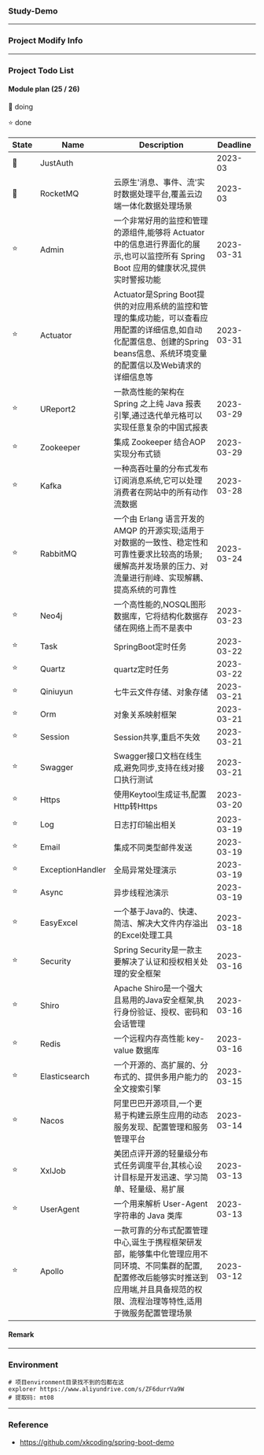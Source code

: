 ### Study-Demo

---

### Project Modify Info

---

### Project Todo List

#### Module plan (25 / 26)

🚀 doing

⭐️ done

| State | Name             | Description                                                                                              | Deadline   |
|-------|------------------|----------------------------------------------------------------------------------------------------------|------------|
| 🚀    | JustAuth         |                                                                                                          | 2023-03    |
| 🚀    | RocketMQ         | 云原生'消息、事件、流'实时数据处理平台,覆盖云边端一体化数据处理场景                                                                      | 2023-03    |
| ⭐️    | Admin            | 一个非常好用的监控和管理的源组件,能够将 Actuator 中的信息进行界面化的展示,也可以监控所有 Spring Boot 应用的健康状况,提供实时警报功能                          | 2023-03-31 |
| ⭐️    | Actuator         | Actuator是Spring Boot提供的对应用系统的监控和管理的集成功能，可以查看应用配置的详细信息,如自动化配置信息、创建的Spring beans信息、系统环境变量的配置信以及Web请求的详细信息等 | 2023-03-31 |
| ⭐️    | UReport2         | 一款高性能的架构在 Spring 之上纯 Java 报表引擎,通过迭代单元格可以实现任意复杂的中国式报表                                                     | 2023-03-29 |
| ⭐️    | Zookeeper        | 集成 Zookeeper 结合AOP实现分布式锁                                                                                 | 2023-03-29 |
| ⭐️    | Kafka            | 一种高吞吐量的分布式发布订阅消息系统,它可以处理消费者在网站中的所有动作流数据                                                                  | 2023-03-28 |
| ⭐️    | RabbitMQ         | 一个由 Erlang 语言开发的 AMQP 的开源实现;适用于对数据的一致性、稳定性和可靠性要求比较高的场景;缓解高并发场景的压力、对流量进行削峰、实现解耦、提高系统的可靠性                  | 2023-03-24 |
| ⭐️    | Neo4j            | 一个高性能的,NOSQL图形数据库，它将结构化数据存储在网络上而不是表中                                                                     | 2023-03-23 |
| ⭐️    | Task             | SpringBoot定时任务                                                                                           | 2023-03-22 |
| ⭐️    | Quartz           | quartz定时任务                                                                                               | 2023-03-22 |
| ⭐️    | Qiniuyun         | 七牛云文件存储、对象存储                                                                                             | 2023-03-21 |
| ⭐️    | Orm              | 对象关系映射框架                                                                                                 | 2023-03-21 |
| ⭐️    | Session          | Session共享,重启不失效                                                                                          | 2023-03-21 |
| ⭐️    | Swagger          | Swagger接口文档在线生成,避免同步,支持在线对接口执行测试                                                                         | 2023-03-21 |
| ⭐️    | Https            | 使用Keytool生成证书,配置Http转Https                                                                               | 2023-03-20 |
| ⭐️    | Log              | 日志打印输出相关                                                                                                 | 2023-03-19 |
| ⭐️    | Email            | 集成不同类型邮件发送                                                                                               | 2023-03-19 |
| ⭐️    | ExceptionHandler | 全局异常处理演示                                                                                                 | 2023-03-19 |
| ⭐️    | Async            | 异步线程池演示                                                                                                  | 2023-03-19 |
| ⭐️    | EasyExcel        | 一个基于Java的、快速、简洁、解决大文件内存溢出的Excel处理工具                                                                      | 2023-03-18 |
| ⭐️    | Security         | Spring Security是一款主要解决了认证和授权相关处理的安全框架                                                                    | 2023-03-16 |
| ⭐️    | Shiro            | Apache Shiro是一个强大且易用的Java安全框架,执行身份验证、授权、密码和会话管理                                                          | 2023-03-16 |
| ⭐️    | Redis            | 一个远程内存高性能 key-value 数据库                                                                                  | 2023-03-16 |
| ⭐️    | Elasticsearch    | 一个开源的、高扩展的、分布式的、提供多用户能力的全文搜索引擎                                                                           | 2023-03-15 |
| ⭐️    | Nacos            | 阿里巴巴开源项目,一个更易于构建云原生应用的动态服务发现、配置管理和服务管理平台                                                                 | 2023-03-14 |
| ⭐️    | XxlJob           | 美团点评开源的轻量级分布式任务调度平台,其核心设计目标是开发迅速、学习简单、轻量级、易扩展                                                            | 2023-03-13 |
| ⭐️    | UserAgent        | 一个用来解析 User-Agent 字符串的 Java 类库                                                                           | 2023-03-13 |
| ⭐️    | Apollo           | 一款可靠的分布式配置管理中心,诞生于携程框架研发部，能够集中化管理应用不同环境、不同集群的配置,配置修改后能够实时推送到应用端,并且具备规范的权限、流程治理等特性,适用于微服务配置管理场景           | 2023-03-12 |

#### Remark

---

### Environment

```shell
# 项目environment目录找不到的包都在这
explorer https://www.aliyundrive.com/s/ZF6durrVa9W
# 提取码: mt08
```

---

### Reference

- https://github.com/xkcoding/spring-boot-demo